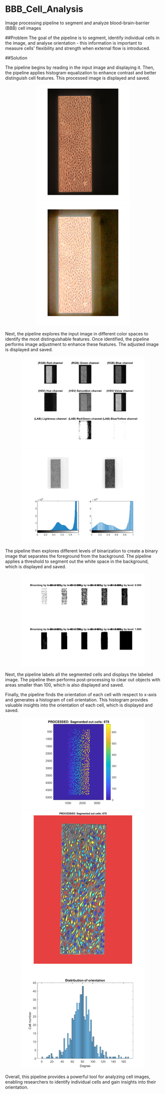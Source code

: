# BBB_Cell_Analysis
Image processing pipeline to segment and analyze blood-brain-barrier (BBB) cell images

##Problem
The goal of the pipeline is to segment, identify individual cells in the image, and analyse orientation - this information is important to measure cells' flexibility and strength when external flow is introduced. 

##Solution

The pipeline begins by reading in the input image and displaying it. Then, the pipeline applies histogram equalization to enhance contrast and better distinguish cell features. This processed image is displayed and saved.

<div style="text-align:center">
<img src="figs/FIG_0.png" width="300"> <img src="figs/FIG_1.png" width="300"> 
</div>

Next, the pipeline explores the input image in different color spaces to identify the most distinguishable features. Once identified, the pipeline performs image adjustment to enhance these features. The adjusted image is displayed and saved.

<div style="text-align:center">
<img src="figs/FIG_2.png" width="400"> 
<img src="figs/FIG_3.png" width="400"> 
</div>

The pipeline then explores different levels of binarization to create a binary image that separates the foreground from the background. The pipeline applies a threshold to segment out the white space in the background, which is displayed and saved.

<div style="text-align:center">
<img src="figs/FIG_4.png" width="400"> 
</div>

Next, the pipeline labels all the segmented cells and displays the labeled image. The pipeline then performs post-processing to clear out objects with areas smaller than 100, which is also displayed and saved.

Finally, the pipeline finds the orientation of each cell with respect to x-axis and generates a histogram of cell orientation. This histogram provides valuable insights into the orientation of each cell, which is displayed and saved.

<div style="text-align:center">
<img src="figs/FIG_6_1-after flow-4x.png" width="400"> <img src="figs/FIG_7_1-after flow-4x.png" width="400"> <img src="figs/FIG_8_1-after flow-4x.png" width="400"> 
</div>

Overall, this pipeline provides a powerful tool for analyzing cell images, enabling researchers to identify individual cells and gain insights into their orientation.
